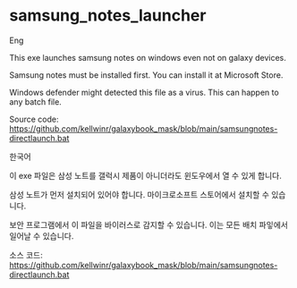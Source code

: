 # samsung_notes_launcher
Eng

This exe launches samsung notes on windows even not on galaxy devices. 

Samsung notes must be installed first. You can install it at Microsoft Store.

Windows defender might detected this file as a virus. This can happen to any batch file.

Source code: https://github.com/kellwinr/galaxybook_mask/blob/main/samsungnotes-directlaunch.bat

한국어

이 exe 파일은 삼성 노트를 갤럭시 제품이 아니더라도 윈도우에서 열 수 있게 합니다.

삼성 노트가 먼저 설치되어 있어야 합니다. 마이크로소프트 스토어에서 설치할 수 있습니다.

보안 프로그램에서 이 파일을 바이러스로 감지할 수 있습니다. 이는 모든 배치 파잏에서 일어날 수 있습니다.

소스 코드: https://github.com/kellwinr/galaxybook_mask/blob/main/samsungnotes-directlaunch.bat
